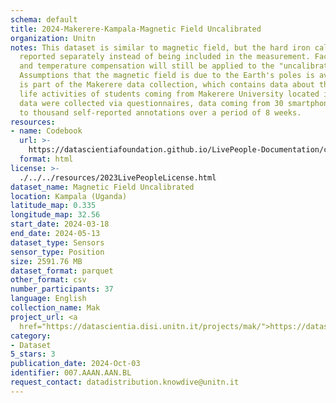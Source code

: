```yaml
---
schema: default
title: 2024-Makerere-Kampala-Magnetic Field Uncalibrated
organization: Unitn
notes: This dataset is similar to magnetic field, but the hard iron calibration is
  reported separately instead of being included in the measurement. Factory calibration
  and temperature compensation will still be applied to the "uncalibrated" measurement.
  Assumptions that the magnetic field is due to the Earth's poles is avoided.  It
  is part of the Makerere data collection, which contains data about the everyday
  life activities of students coming from Makerere University located in Uganda. The
  data were collected via questionnaires, data coming from 30 smartphone sensors associated
  to thousand self-reported annotations over a period of 8 weeks.
resources:
- name: Codebook
  url: >-
    https://datascientiafoundation.github.io/LivePeople-Documentation/codebooks/2024-MAK-Kampala-magneticfielduncalibrated.html
  format: html
license: >-
  ./../../resources/2023LivePeopleLicense.html
dataset_name: Magnetic Field Uncalibrated
location: Kampala (Uganda)
latitude_map: 0.335
longitude_map: 32.56
start_date: 2024-03-18
end_date: 2024-05-13
dataset_type: Sensors
sensor_type: Position
size: 2591.76 MB
dataset_format: parquet
other_format: csv
number_participants: 37
language: English
collection_name: Mak
project_url: <a 
  href="https://datascientia.disi.unitn.it/projects/mak/">https://datascientia.disi.unitn.it/projects/mak/</a>
category:
- Dataset
5_stars: 3
publication_date: 2024-Oct-03
identifier: 007.AAAN.AAN.BL
request_contact: datadistribution.knowdive@unitn.it
---
```

